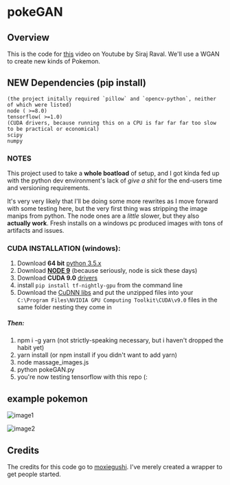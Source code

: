 # pokeGAN

## Overview
This is the code for [this](https://youtu.be/yz6dNf7X7SA) video on Youtube by Siraj Raval. We'll use a WGAN to create new kinds of Pokemon. 

## NEW Dependencies (pip install) 
```
(the project initally required `pillow` and `opencv-python`, neither of which were listed)
node ( >=8.0)
tensorflow( >=1.0)
(CUDA drivers, because running this on a CPU is far far far too slow to be practical or economical)
scipy
numpy
```

### NOTES
This project used to take a **whole boatload** of setup, and I got kinda fed up with the python dev environment's lack of *give a shit* for the end-users time and versioning requirements.

It's very very likely that I'll be doing some more rewrites as I move forward with some testing here, but the very first thing was stripping the image manips from python. The node ones are a *little* slower, but they also **actually work**. Fresh installs on a windows pc produced images with tons of artifacts and issues.

### CUDA INSTALLATION (windows):
1. Download **64 bit** [python 3.5.x](https://www.python.org/downloads/windows/)
1. Download [**NODE 9**](https://nodejs.org/en/download/) (because seriously, node is sick these days)
2. Download **CUDA 9.0** [drivers](https://developer.nvidia.com/cuda-toolkit)
3. install `pip install tf-nightly-gpu` from the command line
4. Download the [CuDNN libs](https://developer.nvidia.com/cudnn) and put the unzipped files into your `C:\Program Files\NVIDIA GPU Computing Toolkit\CUDA\v9.0` files in the same folder nesting they come in

##### Then:
1. npm i -g yarn (not strictly-speaking necessary, but i haven't dropped the habit yet)
2. yarn install (or npm install if you didn't want to add yarn)
3. node massage_images.js
4. python pokeGAN.py
5. you're now testing tensorflow with this repo (:

## example pokemon
![image1](https://github.com/moxiegushi/pokeGAN/raw/master/images/Notes_1500532347861.jpeg)

![image2](https://github.com/moxiegushi/pokeGAN/raw/master/images/Notes_1500532371830.jpeg)

## Credits

The credits for this code go to [moxiegushi](https://github.com/moxiegushi/pokeGAN). I've merely created a wrapper to get people started. 
